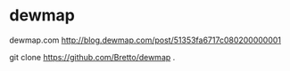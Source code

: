 dewmap
======

dewmap.com
http://blog.dewmap.com/post/51353fa6717c080200000001

git clone https://github.com/Bretto/dewmap . 
